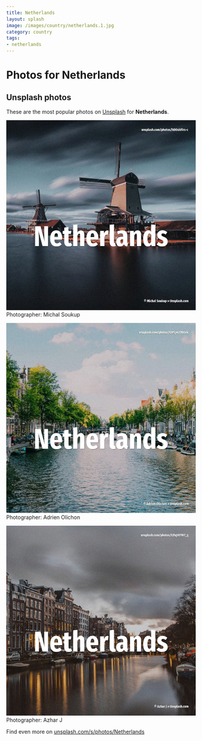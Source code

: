 ```yaml
---
title: Netherlands
layout: splash
image: /images/country/netherlands.1.jpg
category: country
tags:
- netherlands
---
```

# Photos for Netherlands
 
## Unsplash photos
These are the most popular photos on [Unsplash](https://unsplash.com) for **Netherlands**.
 
![Netherlands](/images/country/netherlands.1.jpg)
Photographer:  Michal Soukup
 
![Netherlands](/images/country/netherlands.2.jpg)
Photographer:  Adrien Olichon
 
![Netherlands](/images/country/netherlands.3.jpg)
Photographer:  Azhar J
 
Find even more on [unsplash.com/s/photos/Netherlands](https://unsplash.com/s/photos/Netherlands)
 
